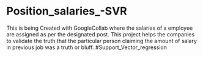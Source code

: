 # Position_salaries_-SVR
This is being Created with GoogleCollab where the salaries of a employee are assigned as per the designated post. This project helps the companies to validate the truth that the particular person claiming the amount of salary in previous job was a truth or bluff.
#Support_Vector_regression
